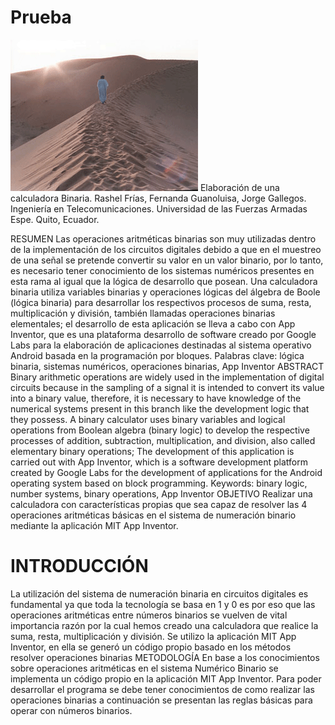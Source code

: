 # Prueba

![imagen 1](https://github.com/JorgeGallegos99/Prueba/blob/master/Img/temores.gif)
Elaboración de una calculadora Binaria.
Rashel Frías, Fernanda Guanoluisa, Jorge Gallegos. Ingeniería en Telecomunicaciones.
Universidad de las Fuerzas Armadas Espe.
Quito, Ecuador.

 
RESUMEN
Las operaciones aritméticas binarias son muy utilizadas dentro de la implementación de los circuitos digitales debido a que en el muestreo de una señal se pretende convertir su valor en un valor binario, por lo tanto, es necesario tener conocimiento de los sistemas numéricos presentes en esta rama al igual que la lógica de desarrollo que posean.
Una calculadora binaria utiliza variables binarias y operaciones lógicas del álgebra de Boole (lógica binaria) para desarrollar los respectivos procesos de suma, resta, multiplicación y división, también llamadas operaciones binarias elementales; el desarrollo de esta aplicación se lleva a cabo con App Inventor, que es una plataforma desarrollo de software creado por Google Labs para la elaboración de aplicaciones destinadas al sistema operativo Android basada en la programación por bloques.
Palabras clave: lógica binaria, sistemas numéricos, operaciones binarias, App Inventor
ABSTRACT
Binary arithmetic operations are widely used in the implementation of digital circuits because in the sampling of a signal it is intended to convert its value into a binary value, therefore, it is necessary to have knowledge of the numerical systems present in this branch like the development logic that they possess.
A binary calculator uses binary variables and logical operations from Boolean algebra (binary logic) to develop the respective processes of addition, subtraction, multiplication, and division, also called elementary binary operations; The development of this application is carried out with App Inventor, which is a software development platform created by Google Labs for the development of applications for the Android operating system based on block programming.
Keywords: binary logic, number systems, binary operations, App Inventor
	OBJETIVO
Realizar una calculadora con características propias que sea capaz de resolver las 4 operaciones aritméticas básicas en el sistema de numeración binario mediante la aplicación MIT App Inventor.

#	INTRODUCCIÓN
La utilización del sistema de numeración binaria en circuitos digitales es fundamental ya que toda la tecnología se basa en 1 y 0 es por eso que las operaciones aritméticas entre números binarios se vuelven de vital importancia razón por la cual hemos creado una calculadora que realice la suma, resta, multiplicación y división. Se utilizo la aplicación MIT App Inventor, en ella se generó un código propio basado en los métodos resolver operaciones binarias
	METODOLOGÍA
En base a los conocimientos sobre operaciones aritméticas en el sistema Numérico Binario se implementa un código propio en la aplicación MIT App Inventor. Para poder desarrollar el programa se debe tener conocimientos de como realizar las operaciones binarias a continuación se presentan las reglas básicas para operar con números binarios.
